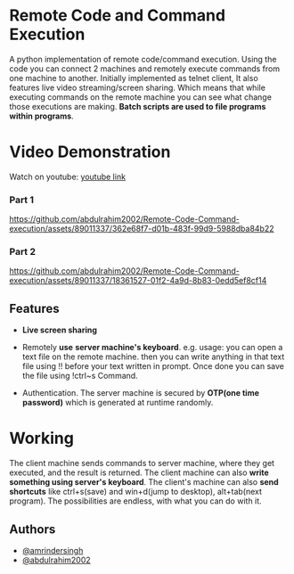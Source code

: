 # Remote Code and Command Execution

A python implementation of remote code/command execution. Using the code you can connect 2 machines and remotely execute commands from one machine to another. Initially implemented as telnet client, It also features live video streaming/screen sharing. Which means that while executing commands on the remote machine you can see what change those executions are making. **Batch scripts are used to file programs within programs**.

# Video Demonstration

Watch on youtube: [youtube link](https://youtu.be/2l4CWBmEw50)

### Part 1
https://github.com/abdulrahim2002/Remote-Code-Command-execution/assets/89011337/362e68f7-d01b-483f-99d9-5988dba84b22

### Part 2
https://github.com/abdulrahim2002/Remote-Code-Command-execution/assets/89011337/18361527-01f2-4a9d-8b83-0edd5ef8cf14


## Features

* **Live screen sharing**
* Remotely **use** **server machine's keyboard**. 
    e.g. usage: you can open a text file on the remote machine. then you can write anything in that text file using !! before your text written in     prompt. Once done you can save the file using !ctrl~s Command.

* Authentication. The server machine is secured by **OTP(one time password)** which is generated at runtime randomly.
  
# Working
The client machine sends commands to server machine, where they get executed, and the result is returned. The client machine can also **write something using server's keyboard**. The client's machine can also **send shortcuts** like ctrl+s(save) and win+d(jump to desktop), alt+tab(next program). The possibilities are endless, with what you can do with it.

## Authors

- [@amrindersingh](co20305@ccet.ac.in)
- [@abdulrahim2002](co20301@ccet.ac.in)
